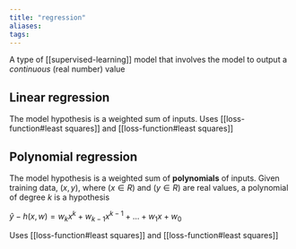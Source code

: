 ```yaml
---
title: "regression"
aliases: 
tags: 
---
```

A type of [[supervised-learning]] model that involves the model to output a *continuous* (real number) value

## Linear regression
The model hypothesis is a weighted sum of inputs. Uses [[loss-function#least squares]] and [[loss-function#least squares]]

## Polynomial regression
The model hypothesis is a weighted sum of **polynomials** of inputs. Given training data, $(x,y)$, where $(x \in R)$ and $(y \in R)$ are real values, a polynomial of degree $k$ is a hypothesis

$\hat{y}-h(x, w)=w_k x^k+w_{k-1} x^{k-1}+\ldots+w_1 x+w_0$

 Uses [[loss-function#least squares]] and [[loss-function#least squares]]


